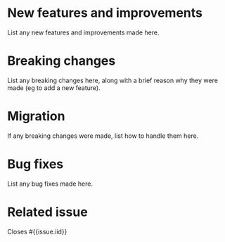# New features and improvements

List any new features and improvements made here.

# Breaking changes

List any breaking changes here, along with a brief reason why they were made (eg to add a new feature).

# Migration

If any breaking changes were made, list how to handle them here.

# Bug fixes

List any bug fixes made here.

# Related issue

Closes #{{issue.iid}}